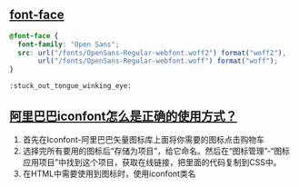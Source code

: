 ## [font-face](https://www.runoob.com/cssref/css3-pr-font-face-rule.html)
```css
@font-face {
  font-family: "Open Sans";
  src: url("/fonts/OpenSans-Regular-webfont.woff2") format("woff2"),
       url("/fonts/OpenSans-Regular-webfont.woff") format("woff");
}
```
	:stuck_out_tongue_winking_eye:
## [阿里巴巴iconfont怎么是正确的使用方式？](https://www.zhihu.com/question/25952487)
1. 首先在Iconfont-阿里巴巴矢量图标库上面将你需要的图标点击购物车
2. 选择完所有要用的图标后“存储为项目”，给它命名。然后在“图标管理”-“图标应用项目”中找到这个项目，获取在线链接，把里面的代码复制到CSS中。
3. 在HTML中需要使用到图标时，使用iconfont类名